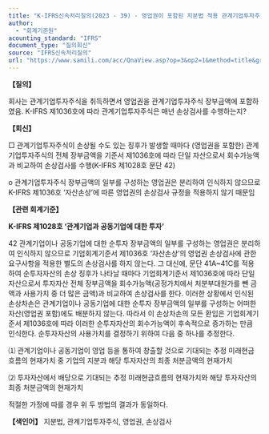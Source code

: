 ```yaml
---
title: "K-IFRS신속처리질의(2023 - 39) - 영업권이 포함된 지분법 적용 관계기업투자주식의 손상검사 주기"
author:
  - "회계기준원"
acounting_standard: "IFRS"
document_type: "질의회신"
source: "IFRS신속처리질의"
url: "https://www.samili.com/acc/QnaView.asp?op=3&op2=1&method=title&group=2124-15;1&orgcode=3&searchword=&page=3&code=K%2DIFRS%EC%8B%A0%EC%86%8D%EC%B2%98%EB%A6%AC%EC%A7%88%EC%9D%98%2D39%3A20231123"
---
```

**【질의】**

  

회사는 관계기업투자주식을 취득하면서 영업권을 관계기업투자주식 장부금액에 포함하였음. K-IFRS 제1036호에 따라 관계기업투자주식은 매년 손상검사를 수행하는지?

  
  

**【회신】**

  

□ 관계기업투자주식이 손상될 수도 있는 징후가 발생할 때마다 (영업권을 포함한) 관계기업투자주식의 전체 장부금액을 기준서 제1036호에 따라 단일 자산으로서 회수가능액과 비교하여 손상검사를 수행(K-IFRS 제1028호 문단 42)

  

o 관계기업투자주식 장부금액의 일부를 구성하는 영업권은 분리하여 인식하지 않으므로 K-IFRS 제1036호 ‘자산손상’에 따른 영업권의 손상검사 규정을 적용하지 않기 때문임

  
  

**【관련 회계기준】**

  

**K-IFRS 제1028호 ‘관계기업과 공동기업에 대한 투자’**

  

42 관계기업이나 공동기업에 대한 순투자 장부금액의 일부를 구성하는 영업권은 분리하여 인식하지 않으므로 기업회계기준서 제1036호 ‘자산손상’의 영업권 손상검사에 관한 요구사항을 적용한 별도의 손상검사를 하지 않는다. 그 대신에, 문단 41A~41C를 적용하여 순투자자산의 손상 징후가 나타날 때마다 기업회계기준서 제1036호에 따라 단일 자산으로서 투자자산 전체 장부금액을 회수가능액(공정가치에서 처분부대원가를 뺀 금액과 사용가치 중 더 많은 금액)과 비교하여 손상검사를 한다. 이러한 상황에서 인식된 손상차손은 관계기업이나 공동기업에 대한 순투자 장부금액의 일부를 구성하는 어떠한 자산(영업권 포함)에도 배분하지 않는다. 따라서 이 손상차손의 모든 환입은 기업회계기준서 제1036호에 따라 이러한 순투자자산의 회수가능액이 후속적으로 증가하는 만큼 인식한다. 순투자자산의 사용가치를 결정하기 위하여 다음 중 하나를 추정한다.

  

⑴ 관계기업이나 공동기업이 영업 등을 통하여 창출할 것으로 기대되는 추정 미래현금흐름의 현재가치 중 기업의 지분과 해당 투자자산의 최종 처분금액의 현재가치

  

⑵ 투자자산에서 배당으로 기대되는 추정 미래현금흐름의 현재가치와 해당 투자자산의 최종 처분금액의 현재가치

  

적절한 가정에 따를 경우 위 두 방법의 결과가 동일하다.

  
  

**【색인어】** 지분법, 관계기업투자주식, 영업권, 손상검사
